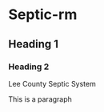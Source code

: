 # Septic-rm

## Heading 1

### Heading 2


Lee County Septic System        


This is a paragraph
          
